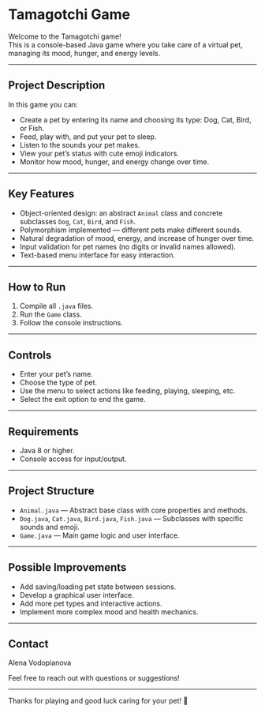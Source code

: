# Tamagotchi Game

Welcome to the Tamagotchi game!  
This is a console-based Java game where you take care of a virtual pet, managing its mood, hunger, and energy levels.

---

## Project Description

In this game you can:

- Create a pet by entering its name and choosing its type: Dog, Cat, Bird, or Fish.
- Feed, play with, and put your pet to sleep.
- Listen to the sounds your pet makes.
- View your pet’s status with cute emoji indicators.
- Monitor how mood, hunger, and energy change over time.

---

## Key Features

- Object-oriented design: an abstract `Animal` class and concrete subclasses `Dog`, `Cat`, `Bird`, and `Fish`.
- Polymorphism implemented — different pets make different sounds.
- Natural degradation of mood, energy, and increase of hunger over time.
- Input validation for pet names (no digits or invalid names allowed).
- Text-based menu interface for easy interaction.

---

## How to Run

1. Compile all `.java` files.
2. Run the `Game` class.
3. Follow the console instructions.

---

## Controls

- Enter your pet’s name.
- Choose the type of pet.
- Use the menu to select actions like feeding, playing, sleeping, etc.
- Select the exit option to end the game.

---

## Requirements

- Java 8 or higher.
- Console access for input/output.

---

## Project Structure

- `Animal.java` — Abstract base class with core properties and methods.
- `Dog.java`, `Cat.java`, `Bird.java`, `Fish.java` — Subclasses with specific sounds and emoji.
- `Game.java` — Main game logic and user interface.

---

## Possible Improvements

- Add saving/loading pet state between sessions.
- Develop a graphical user interface.
- Add more pet types and interactive actions.
- Implement more complex mood and health mechanics.

---

## Contact

Alena Vodopianova

Feel free to reach out with questions or suggestions!  

---

Thanks for playing and good luck caring for your pet! 🐾
